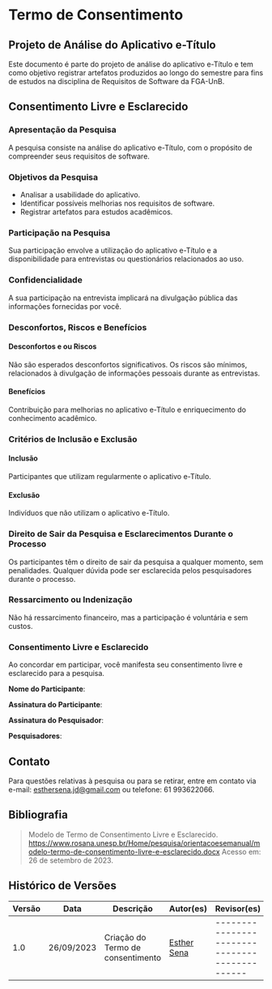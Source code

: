 # Termo de Consentimento

## Projeto de Análise do Aplicativo e-Título

Este documento é parte do projeto de análise do aplicativo e-Título e tem como objetivo registrar artefatos produzidos ao longo do semestre para fins de estudos na disciplina de Requisitos de Software da FGA-UnB.

## Consentimento Livre e Esclarecido

### Apresentação da Pesquisa

A pesquisa consiste na análise do aplicativo e-Título, com o propósito de compreender seus requisitos de software.

### Objetivos da Pesquisa

- Analisar a usabilidade do aplicativo.
- Identificar possíveis melhorias nos requisitos de software.
- Registrar artefatos para estudos acadêmicos.

### Participação na Pesquisa

Sua participação envolve a utilização do aplicativo e-Título e a disponibilidade para entrevistas ou questionários relacionados ao uso.

### Confidencialidade

A sua participação na entrevista implicará na divulgação pública das informações fornecidas por você. 


### Desconfortos, Riscos e Benefícios

#### Desconfortos e ou Riscos

Não são esperados desconfortos significativos. Os riscos são mínimos, relacionados à divulgação de informações pessoais durante as entrevistas.

#### Benefícios

Contribuição para melhorias no aplicativo e-Título e enriquecimento do conhecimento acadêmico.

### Critérios de Inclusão e Exclusão

#### Inclusão

Participantes que utilizam regularmente o aplicativo e-Título.

#### Exclusão

Indivíduos que não utilizam o aplicativo e-Título.

### Direito de Sair da Pesquisa e Esclarecimentos Durante o Processo

Os participantes têm o direito de sair da pesquisa a qualquer momento, sem penalidades. Qualquer dúvida pode ser esclarecida pelos pesquisadores durante o processo.

### Ressarcimento ou Indenização

Não há ressarcimento financeiro, mas a participação é voluntária e sem custos.

### Consentimento Livre e Esclarecido

Ao concordar em participar, você manifesta seu consentimento livre e esclarecido para a pesquisa. 

**Nome do Participante**:

**Assinatura do Participante**:

**Assinatura do Pesquisador**:

**Pesquisadores**:

## Contato

Para questões relativas à pesquisa ou para se retirar, entre em contato via e-mail: esthersena.jd@gmail.com ou telefone: 61 993622066.

## Bibliografia
> Modelo de Termo de Consentimento Livre e Esclarecido. https://www.rosana.unesp.br/Home/pesquisa/orientacoesemanual/modelo-termo-de-consentimento-livre-e-esclarecido.docx Acesso em: 26 de setembro de 2023.


## Histórico de Versões

| Versão | Data       | Descrição                            | Autor(es)                                      | Revisor(es)                                    |
| ------ | ---------- | ------------------------------------ | ---------------------------------------------- | ---------------------------------------------- |
| 1.0 | 26/09/2023 | Criação do Termo de consentimento | [Esther Sena](https://github.com/esmsena) | ---------------------------------------------- |
